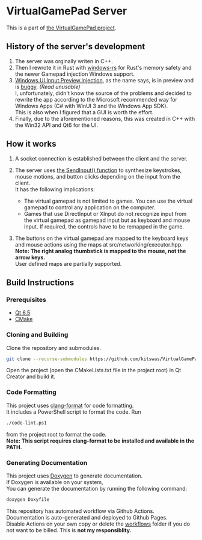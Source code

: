 # VirtualGamePad Server

This is a part of [the VirtualGamePad project](https://kitswas.github.io/VirtualGamePad/).

## History of the server's development

1. The server was orginally writen in C++.
2. Then I rewrote it in Rust with [windows-rs](https://github.com/microsoft/windows-rs) for Rust's memory safety and the newer Gamepad injection Windows support.
3. [Windows.UI.Input.Preview.Injection](https://learn.microsoft.com/en-us/uwp/api/windows.ui.input.preview.injection?view=winrt-22621), as the name says, is in preview and is [buggy](https://github.com/microsoft/microsoft-ui-xaml/issues/8639). _(Read unusable)_  
I, unfortunately, didn't know the source of the problems and decided to rewrite the app according to the Microsoft recommended way for Windows Apps (C# with WinUI 3 and the Windows App SDK).  
This is also when I figured that a GUI is worth the effort.
4. Finally, due to the aforementioned reasons, this was created in C++ with the Win32 API and Qt6 for the UI.

## How it works

1. A socket connection is established between the client and the server.

2. The server uses [the SendInput() function](https://docs.microsoft.com/en-us/windows/win32/api/winuser/nf-winuser-sendinput) to synthesize keystrokes, mouse motions, and button clicks depending on the input from the client.  
It has the following implications:
    - The virtual gamepad is not limited to games. You can use the virtual gamepad to control any application on the computer.
    - Games that use DirectInput or XInput do not recognize input from the virtual gamepad as gamepad input but as keyboard and mouse input. If required, the controls have to be remapped in the game.

3. The buttons on the virtual gamepad are mapped to the keyboard keys and mouse actions using the maps at src/networking/executor.hpp.  
**Note: The right analog thumbstick is mapped to the mouse, not the arrow keys.**  
User defined maps are partially supported.

## Build Instructions

### Prerequisites

- [Qt 6.5](https://www.qt.io/download-open-source)
- [CMake](https://cmake.org/download/)

### Cloning and Building

Clone the repository and submodules.

```bash
git clone --recurse-submodules https://github.com/kitswas/VirtualGamePad-PC.git
```

Open the project (open the CMakeLists.txt file in the project root) in Qt Creator and build it.

### Code Formatting

This project uses [clang-format](https://clang.llvm.org/docs/ClangFormat.html) for code formatting.  
It includes a PowerShell script to format the code. Run

```bash
./code-lint.ps1
```

from the project root to format the code.  
**Note: This script requires clang-format to be installed and available in the PATH.**

### Generating Documentation

This project uses [Doxygen](https://www.doxygen.nl/index.html) to generate documentation.  
If Doxygen is available on your system,  
You can generate the documentation by running the following command:

```bash
doxygen Doxyfile
```

This repository has automated workflow via Github Actions.  
Documentation is auto-generated and deployed to Github Pages.  
Disable Actions on your own copy or delete the [workflows](./.github/workflows) folder if you do not want to be billed. This is **not my responsiblity.**
